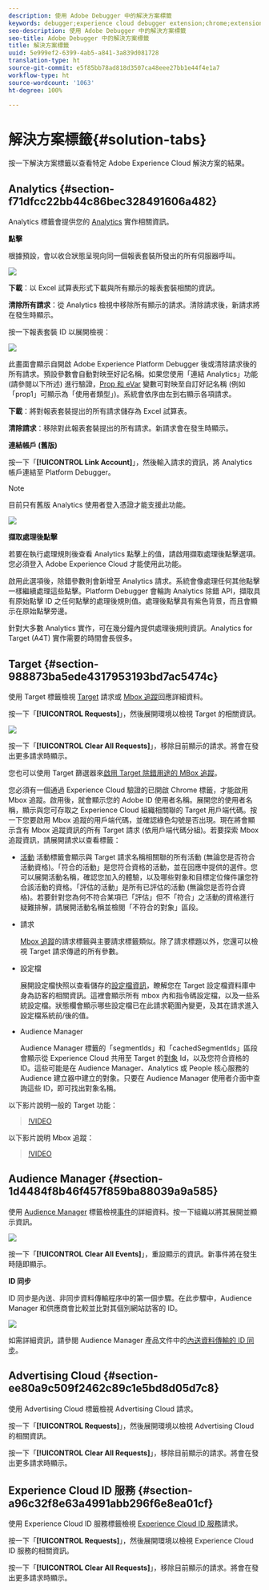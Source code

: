 ```yaml
---
description: 使用 Adobe Debugger 中的解決方案標籤
keywords: debugger;experience cloud debugger extension;chrome;extension;summary;clear;requests;solutions;solution;information;analytics;target;audience manager;media optimizer;amo;id service
seo-description: 使用 Adobe Debugger 中的解決方案標籤
seo-title: Adobe Debugger 中的解決方案標籤
title: 解決方案標籤
uuid: 5e999ef2-6399-4ab5-a841-3a839d081728
translation-type: ht
source-git-commit: e5f85bb78ad818d3507ca48eee27bb1e44f4e1a7
workflow-type: ht
source-wordcount: '1063'
ht-degree: 100%

---
```



# 解決方案標籤{#solution-tabs}

按一下解決方案標籤以查看特定 Adobe Experience Cloud 解決方案的結果。

## Analytics {#section-f71dfcc22bb44c86bec328491606a482}

Analytics 標籤會提供您的 [Analytics](https://docs.adobe.com/content/help/zh-Hant/analytics/landing/home.html) 實作相關資訊。

**點擊**

根據預設，會以收合狀態呈現向同一個報表套裝所發出的所有伺服器呼叫。

![](assets/analytics-hits.jpg)

**下載**：以 Excel 試算表形式下載與所有顯示的報表套裝相關的資訊。

**清除所有請求**：從 Analytics 檢視中移除所有顯示的請求。清除請求後，新請求將在發生時顯示。

按一下報表套裝 ID 以展開檢視：

![](assets/analytics-hits-expand.jpg)

此畫面會顯示自開啟 Adobe Experience Platform Debugger 後或清除請求後的所有請求。預設參數會自動對映至好記名稱。如果您使用「連結 Analytics」功能 (請參閱以下所述) 進行驗證，[Prop 和 eVar](https://docs.adobe.com/content/help/zh-Hant/analytics/implementation/vars/page-vars/evar.html) 變數可對映至自訂好記名稱 (例如「prop1」可顯示為「使用者類型」)。系統會依序由左到右顯示各項請求。

**下載**：將對報表套裝提出的所有請求儲存為 Excel 試算表。

**清除請求**：移除對此報表套裝提出的所有請求。新請求會在發生時顯示。

**連結帳戶 (舊版)**

按一下「**[!UICONTROL Link Account]**」，然後輸入請求的資訊，將 Analytics 帳戶連結至 Platform Debugger。

>[!NOTE]
>
>目前只有舊版 Analytics 使用者登入憑證才能支援此功能。

![](assets/analytics-link-account.jpg)

**擷取處理後點擊**

若要在執行處理規則後查看 Analytics 點擊上的值，請啟用擷取處理後點擊選項。您必須登入 Adobe Experience Cloud 才能使用此功能。

啟用此選項後，除錯參數則會新增至 Analytics 請求。系統會像處理任何其他點擊一樣繼續處理這些點擊。Platform Debugger 會輪詢 Analytics 除錯 API，擷取具有原始點擊 ID 之任何點擊的處理後規則值。處理後點擊具有紫色背景，而且會顯示在原始點擊旁邊。

針對大多數 Analytics 實作，可在幾分鐘內提供處理後規則資訊。Analytics for Target (A4T) 實作需要的時間會長很多。

## Target {#section-988873ba5ede4317953193bd7ac5474c}

使用 Target 標籤檢視 [Target](https://docs.adobe.com/content/help/zh-Hant/target/using/target-home.html) 請求或 [Mbox 追蹤](https://docs.adobe.com/content/help/zh-Hant/target/using/activities/troubleshoot-activities/content-trouble.html)回應詳細資料。

按一下「**[!UICONTROL Requests]**」，然後展開環境以檢視 Target 的相關資訊。

![](assets/target-requests.jpg)

按一下「**[!UICONTROL Clear All Requests]**」，移除目前顯示的請求。將會在發出更多請求時顯示。

您也可以使用 Target 篩選器來[啟用 Target 除錯用途的 MBox 追蹤](https://docs.adobe.com/content/help/zh-Hant/target/using/activities/troubleshoot-activities/content-trouble.html)。

您必須有一個通過 Experience Cloud 驗證的已開啟 Chrome 標籤，才能啟用 Mbox 追蹤。啟用後，就會顯示您的 Adobe ID 使用者名稱。展開您的使用者名稱，顯示與您可存取之 Experience Cloud 組織相關聯的 Target 用戶端代碼。按一下您要啟用 Mbox 追蹤的用戶端代碼，並確認綠色勾號是否出現。現在將會顯示含有 Mbox 追蹤資訊的所有 Target 請求 (依用戶端代碼分組)。若要探索 Mbox 追蹤資訊，請展開請求以查看標籤：

* [活動](https://docs.adobe.com/content/help/zh-Hant/target/using/activities/activities.html) 活動標籤會顯示與 Target 請求名稱相關聯的所有活動 (無論您是否符合活動資格)。「符合的活動」是您符合資格的活動，並在回應中提供的選件。您可以展開活動名稱，確認您加入的體驗，以及哪些對象和目標定位條件讓您符合該活動的資格。「評估的活動」是所有已評估的活動 (無論您是否符合資格)。若要針對您為何不符合某項已「評估」但不「符合」之活動的資格進行疑難排解，請展開活動名稱並檢閱「不符合的對象」區段。

* 請求

   [Mbox 追蹤](https://docs.adobe.com/content/help/zh-Hant/target/using/activities/troubleshoot-activities/content-trouble.html)的請求標籤與主要請求標籤類似。除了請求標題以外，您還可以檢視 Target 請求傳遞的所有參數。
* 設定檔

   展開設定檔快照以查看儲存的[設定檔資訊](https://docs.adobe.com/content/help/zh-Hant/target/using/audiences/visitor-profiles/variables-profiles-parameters-methods.html)，瞭解您在 Target 設定檔資料庫中身為訪客的相關資訊。這裡會顯示所有 mbox 內和指令碼設定檔，以及一些系統設定檔。狀態欄會顯示哪些設定檔已在此請求範圍內變更，及其在請求進入設定檔系統前/後的值。
* Audience Manager

   Audience Manager 標籤的「segmentIds」和「cachedSegmentIds」區段會顯示從 Experience Cloud 共用至 Target 的[對象](https://docs.adobe.com/content/help/zh-Hant/target/using/audiences/target.html) Id，以及您符合資格的 ID。這些可能是在 Audience Manager、Analytics 或 People 核心服務的 Audience 建立器中建立的對象。只要在 Audience Manager 使用者介面中查詢這些 ID，即可找出對象名稱。

以下影片說明一般的 Target 功能：

>[!VIDEO](https://video.tv.adobe.com/v/23115t2/?captions=chi_hant)

以下影片說明 Mbox 追蹤：

>[!VIDEO](https://video.tv.adobe.com/v/23113t2/?captions=chi_hant)

## Audience Manager {#section-1d4484f8b46f457f859ba88039a9a585}

使用 [Audience Manager](https://docs.adobe.com/content/help/zh-Hant/audience-manager/user-guide/aam-home.html) 標籤檢視[事件](https://docs.adobe.com/content/help/zh-Hant/audience-manager/user-guide/api-and-sdk-code/dcs/dcs-event-calls/dcs-event-calls.html)的詳細資料。按一下組織以將其展開並顯示資訊。

![](assets/audience-manager.jpg)

按一下「**[!UICONTROL Clear All Events]**」，重設顯示的資訊。新事件將在發生時隨即顯示。

**ID 同步**

ID 同步是內送、非同步資料傳輸程序中的第一個步驟。在此步驟中，Audience Manager 和供應商會比較並比對其個別網站訪客的 ID。

![](assets/aam-idsync.jpg)

如需詳細資訊，請參閱 Audience Manager 產品文件中的[內送資料傳輸的 ID 同步](https://docs.adobe.com/content/help/zh-Hant/audience-manager/user-guide/implementation-integration-guides/sending-audience-data/batch-data-transfer-process/id-sync-http.html)。

## Advertising Cloud {#section-ee80a9c509f2462c89c1e5bd8d05d7c8}

使用 Advertising Cloud 標籤檢視 Advertising Cloud 請求。

按一下「**[!UICONTROL Requests]**」，然後展開環境以檢視 Advertising Cloud 的相關資訊。

按一下「**[!UICONTROL Clear All Requests]**」，移除目前顯示的請求。將會在發出更多請求時顯示。

## Experience Cloud ID 服務 {#section-a96c32f8e63a4991abb296f6e8ea01cf}

使用 Experience Cloud ID 服務標籤檢視 [Experience Cloud ID 服務](https://docs.adobe.com/content/help/zh-Hant/id-service/using/home.html)請求。

按一下「**[!UICONTROL Requests]**」，然後展開環境以檢視 Experience Cloud ID 服務的相關資訊。

按一下「**[!UICONTROL Clear All Requests]**」，移除目前顯示的請求。將會在發出更多請求時顯示。
